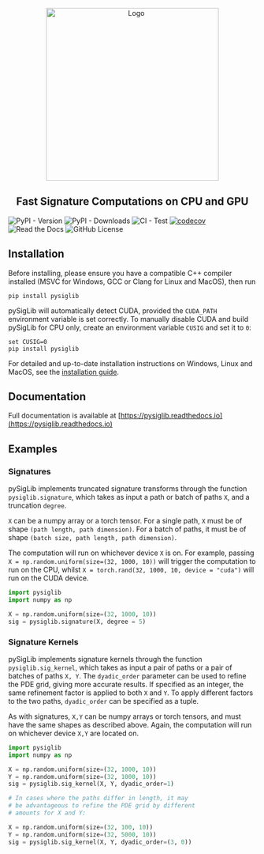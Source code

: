 <p align="center">
  <picture>
    <source srcset="https://raw.githubusercontent.com/daniil-shmelev/pySigLib/master/docs/_static/logo_dark.png" media="(prefers-color-scheme: dark)">
    <source srcset="https://raw.githubusercontent.com/daniil-shmelev/pySigLib/master/docs/_static/logo_light.png" media="(prefers-color-scheme: light)">
    <img src="https://raw.githubusercontent.com/daniil-shmelev/pySigLib/master/docs/_static/logo_light.png" width="350" alt="Logo">
  </picture>
</p>


<h2 align='center'>Fast Signature Computations on CPU and GPU</h2>

![PyPI - Version](https://img.shields.io/pypi/v/pysiglib)
![PyPI - Downloads](https://img.shields.io/pypi/dm/pysiglib)
![CI - Test](https://github.com/daniil-shmelev/pySigLib/actions/workflows/unit_tests.yml/badge.svg)
[![codecov](https://codecov.io/gh/daniil-shmelev/pySigLib/graph/badge.svg?token=8W0JXOSIC7)](https://codecov.io/gh/daniil-shmelev/pySigLib)
![Read the Docs](https://img.shields.io/readthedocs/pySigLib)
![GitHub License](https://img.shields.io/github/license/daniil-shmelev/pySigLib)


## Installation

Before installing, please ensure you have a compatible C++ compiler installed
(MSVC for Windows, GCC or Clang for Linux and MacOS), then run

```
pip install pysiglib
```

pySigLib will automatically detect CUDA, provided the `CUDA_PATH` environment variable is set correctly.
To manually disable CUDA and build pySigLib for CPU only, create an environment variable `CUSIG` and set
it to `0`:

```
set CUSIG=0
pip install pysiglib
```

For detailed and up-to-date installation instructions on Windows, Linux and MacOS, see the
[installation guide](https://pysiglib.readthedocs.io/en/latest/pages/installation.html).

## Documentation

Full documentation is available at [https://pysiglib.readthedocs.io](https://pysiglib.readthedocs.io)

## Examples

### Signatures

pySigLib implements truncated signature transforms through the function `pysiglib.signature`,
which takes as input a path or batch of paths `X`, and a truncation `degree`.</p>

`X` can be a numpy array or a torch tensor. For a single path, `X` must be of shape
`(path length, path dimension)`. For a batch of paths, it must be of shape
`(batch size, path length, path dimension)`.</p>

The computation will run on whichever device `X` is on. For example, passing
`X = np.random.uniform(size=(32, 1000, 10))` will trigger the computation to run
on the CPU, whilst `X = torch.rand(32, 1000, 10, device = "cuda")` will run
on the CUDA device.

```python
import pysiglib
import numpy as np

X = np.random.uniform(size=(32, 1000, 10))
sig = pysiglib.signature(X, degree = 5)
```

### Signature Kernels

pySigLib implements signature kernels through the function `pysiglib.sig_kernel`,
which takes as input a pair of paths or a pair of batches of paths `X, Y`. The
`dyadic_order` parameter can be used to refine the PDE grid, giving more
accurate results. If specified as an integer, the same refinement factor
is applied to both `X` and `Y`. To apply different factors to the two paths,
`dyadic_order` can be specified as a tuple.</p>

As with signatures, `X,Y` can be numpy arrays or torch tensors, and must have the
same shapes as described above. Again, the computation will run on whichever
device `X,Y` are located on.

```python
import pysiglib
import numpy as np

X = np.random.uniform(size=(32, 1000, 10))
Y = np.random.uniform(size=(32, 1000, 10))
sig = pysiglib.sig_kernel(X, Y, dyadic_order=1)

# In cases where the paths differ in length, it may
# be advantageous to refine the PDE grid by different
# amounts for X and Y:

X = np.random.uniform(size=(32, 100, 10))
Y = np.random.uniform(size=(32, 5000, 10))
sig = pysiglib.sig_kernel(X, Y, dyadic_order=(3, 0))
```

[//]: # (## Citation)

[//]: # ()
[//]: # (TBC)
